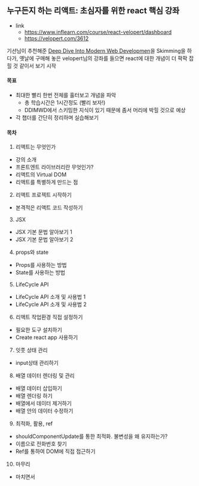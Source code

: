 ## 누구든지 하는 리액트: 초심자를 위한 react 핵심 강좌
- link
  - https://www.inflearn.com/course/react-velopert/dashboard
  - https://velopert.com/3612

기선님이 추천해준 [Deep Dive Into Modern Web Developmen](https://fullstackopen.com/en/)을 Skimming을 하다가, 옛날에 구매해 놓은 velopert님의 강좌를 들으면 react에 대한 개념이 더 팍팍 잡힐 것 같이서 보기 시작

#### 목표
- 최대한 빨리 한번 전체를 훌터보고 개념을 파악
  - 총 학습시간은 1시간정도 (빨리 보자!)
  - DDIMWD에서 스키밈한 지식이 있기 때문에 좀서 머리에 박힐 것으로 예상
- 각 챕더를 간단히 정리하며 실습해보기

#### 목차
1. 리액트는 무엇인가
  - 강의 소개
  - 프론트엔트 라이브러리란 무엇인가?
  - 리액트의 Virtual DOM
  - 리액트를 특별하게 만드는 점
2. 리액트 프로젝트 시작하기
  - 본격적은 리액트 코드 작성하기
3. JSX
  - JSX 기본 문법 알아보기 1
  - JSX 기본 문법 알아보기 2
4. props와 state
  - Props를 사용하는 방법
  - State를 사용하는 방법
5. LifeCycle API
  - LifeCycle API 소개 및 사용법 1
  - LifeCycle API 소개 및 사용법 2
6. 리액트 작업환경 직접 설정하기
  - 필요한 도구 설치하기
  - Create react app 사용하기
7. 잇풋 상태 관리
  - input상태 관리하기
8. 배열 데이터 렌더링 및 관리
  - 배열 데이터 삽입하기
  - 배열 렌더링 하기
  - 배열에서 데이터 제거하기
  - 배열 안의 데이터 수정하기
9. 최적화, 활용, ref
  - shouldComponentUpdate를 통한 최적화. 불변성을 왜 유지하는가?
  - 이름으로 전화번호 찾기
  - Ref를 통하여 DOM에 직접 접근하기
10. 마무리
  - 마치면서
